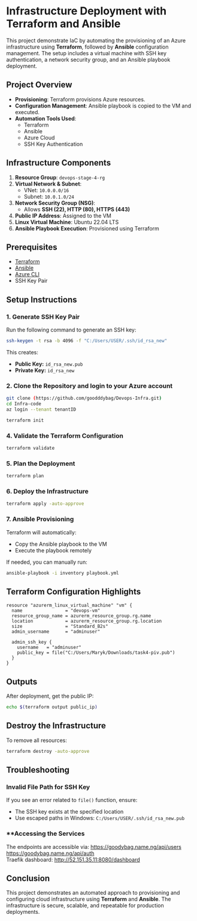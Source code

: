 # Infrastructure Deployment with Terraform and Ansible

This project demonstrate IaC by automating the provisioning of an Azure infrastructure using **Terraform**, followed by **Ansible** configuration management. The setup includes a virtual machine with SSH key authentication, a network security group, and an Ansible playbook deployment.

## **Project Overview**
- **Provisioning**: Terraform provisions Azure resources.
- **Configuration Management**: Ansible playbook is copied to the VM and executed.
- **Automation Tools Used**:
  - Terraform
  - Ansible
  - Azure Cloud
  - SSH Key Authentication

## **Infrastructure Components**
1. **Resource Group**: `devops-stage-4-rg`
2. **Virtual Network & Subnet**:
   - VNet: `10.0.0.0/16`
   - Subnet: `10.0.1.0/24`
3. **Network Security Group (NSG)**:
   - Allows **SSH (22), HTTP (80), HTTPS (443)**
4. **Public IP Address**: Assigned to the VM
5. **Linux Virtual Machine**: Ubuntu 22.04 LTS
6. **Ansible Playbook Execution**: Provisioned using Terraform

## **Prerequisites**
- [Terraform](https://developer.hashicorp.com/terraform/downloads)
- [Ansible](https://docs.ansible.com/ansible/latest/installation_guide/intro_installation.html)
- [Azure CLI](https://learn.microsoft.com/en-us/cli/azure/install-azure-cli)
- SSH Key Pair

## **Setup Instructions**

### **1. Generate SSH Key Pair**
Run the following command to generate an SSH key:
```sh
ssh-keygen -t rsa -b 4096 -f "C:/Users/USER/.ssh/id_rsa_new"
```
This creates:
- **Public Key:** `id_rsa_new.pub`
- **Private Key:** `id_rsa_new`

### **2. Clone the Repository and login to your Azure account**
```sh
git clone (https://github.com/goodddybag/Devops-Infra.git)
cd Infra-code
az login --tenant tenantID
```

```sh
terraform init
```

### **4. Validate the Terraform Configuration**
```sh
terraform validate
```

### **5. Plan the Deployment**
```sh
terraform plan
```

### **6. Deploy the Infrastructure**
```sh
terraform apply -auto-approve
```

### **7. Ansible Provisioning**
Terraform will automatically:
- Copy the Ansible playbook to the VM
- Execute the playbook remotely

If needed, you can manually run:
```sh
ansible-playbook -i inventory playbook.yml
```

## **Terraform Configuration Highlights**
```hcl
resource "azurerm_linux_virtual_machine" "vm" {
  name                = "devops-vm"
  resource_group_name = azurerm_resource_group.rg.name
  location            = azurerm_resource_group.rg.location
  size                = "Standard_B2s"
  admin_username      = "adminuser"

  admin_ssh_key {
    username   = "adminuser"
    public_key = file("C:/Users/Maryk/Downloads/task4-piv.pub")
  }
}
```

## **Outputs**
After deployment, get the public IP:
```sh
echo $(terraform output public_ip)
```

## **Destroy the Infrastructure**
To remove all resources:
```sh
terraform destroy -auto-approve
```

## **Troubleshooting**
### **Invalid File Path for SSH Key**
If you see an error related to `file()` function, ensure:
- The SSH key exists at the specified location
- Use escaped paths in Windows: `C:/Users/USER/.ssh/id_rsa_new.pub`

### **Accessing the Services
The endpoints are accessible via:
https://goodybag.name.ng/api/users
<br>
https://goodybag.name.ng/api/auth
<br>
Traefik dashboard: http://52.151.35.11:8080/dashboard

## **Conclusion**
This project demonstrates an automated approach to provisioning and configuring cloud infrastructure using **Terraform** and **Ansible**. The infrastructure is secure, scalable, and repeatable for production deployments.
